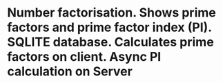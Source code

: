﻿# Number factorisation. Shows prime factors and prime factor index (PI). SQLITE database. Calculates prime factors on client. Async PI calculation on Server



